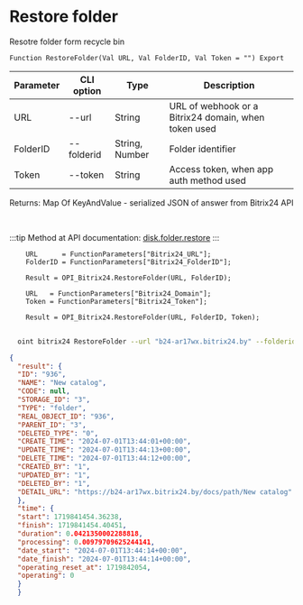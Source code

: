 ﻿---
sidebar_position: 9
---

# Restore folder
 Resotre folder form recycle bin



`Function RestoreFolder(Val URL, Val FolderID, Val Token = "") Export`

  | Parameter | CLI option | Type | Description |
  |-|-|-|-|
  | URL | --url | String | URL of webhook or a Bitrix24 domain, when token used |
  | FolderID | --folderid | String, Number | Folder identifier |
  | Token | --token | String | Access token, when app auth method used |

  
  Returns:  Map Of KeyAndValue - serialized JSON of answer from Bitrix24 API

<br/>

:::tip
Method at API documentation: [disk.folder.restore](https://dev.1c-bitrix.ru/rest_help/disk/folder/disk_folder_restore.php)
:::
<br/>


```bsl title="Code example"
    URL      = FunctionParameters["Bitrix24_URL"];
    FolderID = FunctionParameters["Bitrix24_FolderID"];

    Result = OPI_Bitrix24.RestoreFolder(URL, FolderID);

    URL   = FunctionParameters["Bitrix24_Domain"];
    Token = FunctionParameters["Bitrix24_Token"];

    Result = OPI_Bitrix24.RestoreFolder(URL, FolderID, Token);
```



```sh title="CLI command example"
    
  oint bitrix24 RestoreFolder --url "b24-ar17wx.bitrix24.by" --folderid "5016" --token "fe3fa966006e9f06006b12e400000001000..."

```

```json title="Result"
{
  "result": {
  "ID": "936",
  "NAME": "New catalog",
  "CODE": null,
  "STORAGE_ID": "3",
  "TYPE": "folder",
  "REAL_OBJECT_ID": "936",
  "PARENT_ID": "3",
  "DELETED_TYPE": "0",
  "CREATE_TIME": "2024-07-01T13:44:01+00:00",
  "UPDATE_TIME": "2024-07-01T13:44:13+00:00",
  "DELETE_TIME": "2024-07-01T13:44:12+00:00",
  "CREATED_BY": "1",
  "UPDATED_BY": "1",
  "DELETED_BY": "1",
  "DETAIL_URL": "https://b24-ar17wx.bitrix24.by/docs/path/New catalog"
  },
  "time": {
  "start": 1719841454.36238,
  "finish": 1719841454.40451,
  "duration": 0.0421350002288818,
  "processing": 0.00979709625244141,
  "date_start": "2024-07-01T13:44:14+00:00",
  "date_finish": "2024-07-01T13:44:14+00:00",
  "operating_reset_at": 1719842054,
  "operating": 0
  }
  }
```

